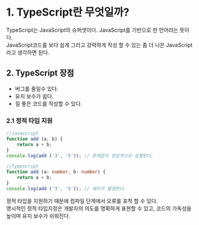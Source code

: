 # 1. TypeScript란 무엇일까?
TypeScript는 JavaScript의 슈퍼셋이다. JavaScript를 기반으로 한 언어라는 뜻이다.       
JavaScript코드를 보다 쉽게 그리고 강력하게 작성 할 수 있는 좀 더 나은 JavaScript라고 생각하면 된다.
 
## 2. TypeScript 장점
- 버그를 줄일수 있다.
- 유지 보수가 쉽다.
- 질 좋은 코드를 작성할 수 있다.

### 2.1 정적 타입 지원

```javascript
//Javascript
function add (a, b) {
    return a + b;
}
console.log(add ('3', '5')); // 문제없이 정상적으로 실행된다. 
```

```typescript
//Typescript
function add (a: number, b: number) {
    return a + b;
}
console.log(add ('3', '5')); // 에러가 발생한다.
```
정적 타입을 지원하기 때문에 컴파일 단계에서 오류를 포착 할 수 있다.     
명시적인 정적 타입지정은 개발자의 의도를 명확하게 표현할 수 있고, 코드의 가독성을 높이며 유지 보수가 쉬워진다.
